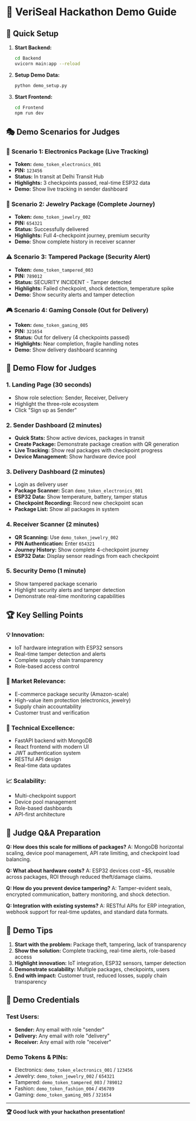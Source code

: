 # 🎯 VeriSeal Hackathon Demo Guide

## 🚀 Quick Setup

1. **Start Backend:**
   ```bash
   cd Backend
   uvicorn main:app --reload
   ```

2. **Setup Demo Data:**
   ```bash
   python demo_setup.py
   ```

3. **Start Frontend:**
   ```bash
   cd Frontend
   npm run dev
   ```

## 🎭 Demo Scenarios for Judges

### 📱 **Scenario 1: Electronics Package (Live Tracking)**
- **Token:** `demo_token_electronics_001`
- **PIN:** `123456`
- **Status:** In transit at Delhi Transit Hub
- **Highlights:** 3 checkpoints passed, real-time ESP32 data
- **Demo:** Show live tracking in sender dashboard

### 💎 **Scenario 2: Jewelry Package (Complete Journey)**
- **Token:** `demo_token_jewelry_002`
- **PIN:** `654321`
- **Status:** Successfully delivered
- **Highlights:** Full 4-checkpoint journey, premium security
- **Demo:** Show complete history in receiver scanner

### ⚠️ **Scenario 3: Tampered Package (Security Alert)**
- **Token:** `demo_token_tampered_003`
- **PIN:** `789012`
- **Status:** SECURITY INCIDENT - Tamper detected
- **Highlights:** Failed checkpoint, shock detection, temperature spike
- **Demo:** Show security alerts and tamper detection

### 🎮 **Scenario 4: Gaming Console (Out for Delivery)**
- **Token:** `demo_token_gaming_005`
- **PIN:** `321654`
- **Status:** Out for delivery (4 checkpoints passed)
- **Highlights:** Near completion, fragile handling notes
- **Demo:** Show delivery dashboard scanning

## 🎪 Demo Flow for Judges

### **1. Landing Page (30 seconds)**
- Show role selection: Sender, Receiver, Delivery
- Highlight the three-role ecosystem
- Click "Sign up as Sender"

### **2. Sender Dashboard (2 minutes)**
- **Quick Stats:** Show active devices, packages in transit
- **Create Package:** Demonstrate package creation with QR generation
- **Live Tracking:** Show real packages with checkpoint progress
- **Device Management:** Show hardware device pool

### **3. Delivery Dashboard (2 minutes)**
- Login as delivery user
- **Package Scanner:** Scan `demo_token_electronics_001`
- **ESP32 Data:** Show temperature, battery, tamper status
- **Checkpoint Recording:** Record new checkpoint scan
- **Package List:** Show all packages in system

### **4. Receiver Scanner (2 minutes)**
- **QR Scanning:** Use `demo_token_jewelry_002`
- **PIN Authentication:** Enter `654321`
- **Journey History:** Show complete 4-checkpoint journey
- **ESP32 Data:** Display sensor readings from each checkpoint

### **5. Security Demo (1 minute)**
- Show tampered package scenario
- Highlight security alerts and tamper detection
- Demonstrate real-time monitoring capabilities

## 🏆 Key Selling Points

### **💡 Innovation:**
- IoT hardware integration with ESP32 sensors
- Real-time tamper detection and alerts
- Complete supply chain transparency
- Role-based access control

### **🎯 Market Relevance:**
- E-commerce package security (Amazon-scale)
- High-value item protection (electronics, jewelry)
- Supply chain accountability
- Customer trust and verification

### **🔧 Technical Excellence:**
- FastAPI backend with MongoDB
- React frontend with modern UI
- JWT authentication system
- RESTful API design
- Real-time data updates

### **📈 Scalability:**
- Multi-checkpoint support
- Device pool management
- Role-based dashboards
- API-first architecture

## 🎤 Judge Q&A Preparation

**Q: How does this scale for millions of packages?**
A: MongoDB horizontal scaling, device pool management, API rate limiting, and checkpoint load balancing.

**Q: What about hardware costs?**
A: ESP32 devices cost ~$5, reusable across packages, ROI through reduced theft/damage claims.

**Q: How do you prevent device tampering?**
A: Tamper-evident seals, encrypted communication, battery monitoring, and shock detection.

**Q: Integration with existing systems?**
A: RESTful APIs for ERP integration, webhook support for real-time updates, and standard data formats.

## 🎯 Demo Tips

1. **Start with the problem:** Package theft, tampering, lack of transparency
2. **Show the solution:** Complete tracking, real-time alerts, role-based access
3. **Highlight innovation:** IoT integration, ESP32 sensors, tamper detection
4. **Demonstrate scalability:** Multiple packages, checkpoints, users
5. **End with impact:** Customer trust, reduced losses, supply chain transparency

## 📱 Demo Credentials

### **Test Users:**
- **Sender:** Any email with role "sender"
- **Delivery:** Any email with role "delivery"  
- **Receiver:** Any email with role "receiver"

### **Demo Tokens & PINs:**
- Electronics: `demo_token_electronics_001` / `123456`
- Jewelry: `demo_token_jewelry_002` / `654321`
- Tampered: `demo_token_tampered_003` / `789012`
- Fashion: `demo_token_fashion_004` / `456789`
- Gaming: `demo_token_gaming_005` / `321654`

---

**🏆 Good luck with your hackathon presentation!**

